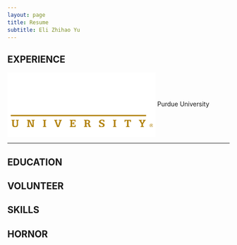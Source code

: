 ```yaml
---
layout: page
title: Resume
subtitle: Eli Zhihao Yu
---
```


## EXPERIENCE

<div>
    <img src="/img/resume/purdue.png" class = "lazyload" style="vertical-align:middle;">
    <span>Purdue University</span>
</div>
        

---

## EDUCATION

## VOLUNTEER

## SKILLS

## HORNOR